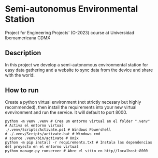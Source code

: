 # Semi-autonomus Environmental Station
Project for Engineering Projects' (O-2023) course at Universidad Iberoamericana CDMX

## Description
In this project we develop a semi-autonomous environmental station for easy data gathering and a website to sync data from the device and share with the world.

## How to run
Create a python virtual environment (not strictly necesary but highly recommended), then install the requirements into your new virtual evnvironment and run
the service. It will default to port 8000.
~~~
python -m venv .venv # Crea un entorno virtual en el folder ".venv"
# Activa el entorno virtual
./.venv/Scripts/Activate.ps1 # Windows Powershell
# ./.venv/Scripts/activate.bat # Windows cmd
# source .venv/bin/activate # Unix
python -m pip install -r requirements.txt # Instala las dependencias del proyecto en el entorno virtual
python manage.py runserver # Abre el sitio en http//localhost:8000
~~~